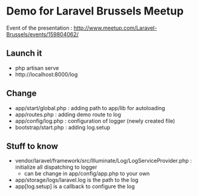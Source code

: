 # Demo for Laravel Brussels Meetup
Event of the presentation : http://www.meetup.com/Laravel-Brussels/events/159804062/

## Launch it
* php artisan serve
* http://localhost:8000/log


## Change
* app/start/global.php : adding path to app/lib for autoloading
* app/routes.php : adding demo route to log
* app/config/log.php : configuration of logger (newly created file)
* bootstrap/start.php : adding log.setup

## Stuff to know
* vendor/laravel/framework/src/Illuminate/Log/LogServiceProvider.php : initialize all dispatching to logger
	* can be change in app/config/app.php to your own
* app/storage/logs/laravel.log is the path to the log
* app[log.setup] is a callback to configure the log
